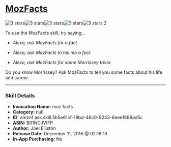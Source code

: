 # [MozFacts](http://alexa.amazon.com/#skills/amzn1.ask.skill.5b5e61cf-19bd-46c0-9243-6eee1888ad5c)
![3 stars](../../images/ic_star_black_18dp_1x.png)![3 stars](../../images/ic_star_black_18dp_1x.png)![3 stars](../../images/ic_star_black_18dp_1x.png)![3 stars](../../images/ic_star_border_black_18dp_1x.png)![3 stars](../../images/ic_star_border_black_18dp_1x.png) 2

To use the MozFacts skill, try saying...

* *Alexa, ask MozFacts for a fact*

* *Alexa, ask MozFacts to tell me a fact*

* *Alexa, ask MozFacts for some Morrissey trivia*

Do you know Morrissey? Ask MozFacts to tell you some facts about his life and career.

***

### Skill Details

* **Invocation Name:** moz facts
* **Category:** null
* **ID:** amzn1.ask.skill.5b5e61cf-19bd-46c0-9243-6eee1888ad5c
* **ASIN:** B01NCJVIFP
* **Author:** Joel Elliston
* **Release Date:** December 11, 2016 @ 02:19:13
* **In-App Purchasing:** No

